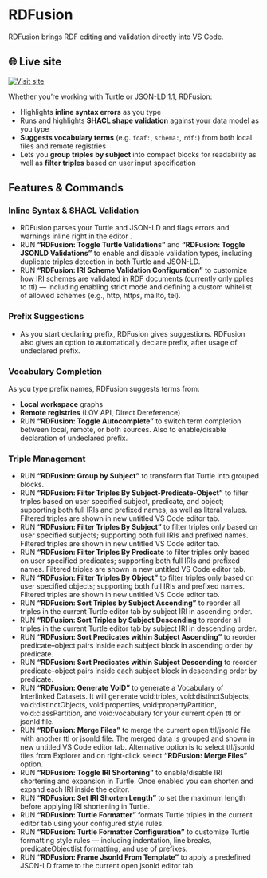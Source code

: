 # RDFusion

RDFusion brings RDF editing and validation directly into VS Code. 
## 🌐 Live site

[![Visit site](https://img.shields.io/badge/Website-GitHub%20Pages-0969DA?logo=github&logoColor=white)](https://abrhamyifterb.github.io/RDFusion/)

Whether you’re working with Turtle or JSON-LD 1.1, RDFusion:

- Highlights **inline syntax errors** as you type  
- Runs and highlights **SHACL shape validation** against your data model as you type 
- **Suggests vocabulary terms** (e.g. `foaf:`, `schema:`, `rdf:`) from both local files and remote registries  
- Lets you **group triples by subject** into compact blocks for readability as well as **filter triples** based on user input specification

## Features & Commands

### Inline Syntax & SHACL Validation
- RDFusion parses your Turtle and JSON-LD and flags errors and warnings inline right in the editor .
- RUN **“RDFusion: Toggle Turtle Validations”** and **“RDFusion: Toggle JSONLD Validations”** to enable and disable validation types, including duplicate triples detection in both Turtle and JSON-LD.
- RUN **“RDFusion: IRI Scheme Validation Configuration”** to customize how IRI schemes are validated in RDF documents (currently only pplies to ttl) — including enabling strict mode and defining a custom whitelist of allowed schemes (e.g., http, https, mailto, tel). 

### Prefix Suggestions
- As you start declaring prefix, RDFusion gives suggestions. RDFusion also gives an option to automatically declare prefix, after usage of undeclared prefix.

### Vocabulary Completion
As you type prefix names, RDFusion suggests terms from:
- **Local workspace** graphs  
- **Remote registries** (LOV API, Direct Dereference)  
- RUN **“RDFusion: Toggle Autocomplete”** to switch term completion between local, remote, or both sources. Also to enable/disable declaration of undeclared prefix.

### Triple Management  
- RUN **“RDFusion: Group by Subject”** to transform flat Turtle into grouped blocks.
- RUN **“RDFusion: Filter Triples By Subject-Predicate-Object”** to filter triples based on user specified subject, predicate, and object; supporting both full IRIs and prefixed names, as well as literal values. Filtered triples are shown in new untitled VS Code editor tab. 
- RUN **“RDFusion: Filter Triples By Subject”** to filter triples only based on user specified subjects; supporting both full IRIs and prefixed names. Filtered triples are shown in new untitled VS Code editor tab. 
- RUN **“RDFusion: Filter Triples By Predicate** to filter triples only based on user specified predicates; supporting both full IRIs and prefixed names. Filtered triples are shown in new untitled VS Code editor tab. 
- RUN **“RDFusion: Filter Triples By Object”** to filter triples only based on user specified objects; supporting both full IRIs and prefixed names. Filtered triples are shown in new untitled VS Code editor tab. 
- RUN **“RDFusion: Sort Triples by Subject Ascending”** to reorder all triples in the current Turtle editor tab by subject IRI in ascending order.
- RUN **“RDFusion: Sort Triples by Subject Descending** to reorder all triples in the current Turtle editor tab by subject IRI in descending order.
- RUN **“RDFusion: Sort Predicates within Subject Ascending”** to reorder predicate–object pairs inside each subject block in ascending order by predicate.
- RUN **“RDFusion: Sort Predicates within Subject Descending** to reorder predicate–object pairs inside each subject block in descending order by predicate.
- RUN **“RDFusion: Generate VoID”** to generate a Vocabulary of Interlinked Datasets. It will generate void:triples, void:distinctSubjects, void:distinctObjects, void:properties, void:propertyPartition, void:classPartition, and void:vocabulary for your current open ttl or jsonld file.
- RUN **“RDFusion: Merge Files”** to merge the current open ttl/jsonld file with another ttl or jsonld file. The merged data is grouped and shown in new untitled VS Code editor tab. Alternative option is to select ttl/jsonld files from Explorer and on right-click select  **“RDFusion: Merge Files”** option.
- RUN **“RDFusion: Toggle IRI Shortening”** to enable/disable IRI shortening and expansion in Turtle. Once enabled you can shorten and expand each IRI inside the editor.
- RUN **“RDFusion: Set IRI Shorten Length”** to set the maximum length before applying IRI shortening in Turtle.
- RUN **“RDFusion: Turtle Formatter”** formats Turtle triples in the current editor tab using your configured style rules.
- RUN **“RDFusion: Turtle Formatter Configuration”** to customize Turtle formatting style rules — including indentation, line breaks, predicateObjectlist formatting, and use of prefixes. 
- RUN **“RDFusion: Frame Jsonld From Template”** to apply a predefined JSON-LD frame to the current open jsonld editor tab.
